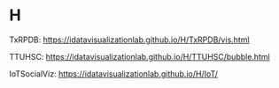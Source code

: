 # H

TxRPDB: https://idatavisualizationlab.github.io/H/TxRPDB/vis.html 

TTUHSC: https://idatavisualizationlab.github.io/H/TTUHSC/bubble.html

IoTSocialViz: https://idatavisualizationlab.github.io/H/IoT/
